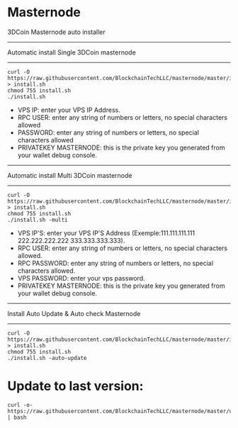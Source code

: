 # Masternode
3DCoin Masternode auto installer

****************************************
Automatic install Single 3DCoin masternode
****************************************

```
curl -O https://raw.githubusercontent.com/BlockchainTechLLC/masternode/master/install.sh > install.sh
chmod 755 install.sh
./install.sh
```

* VPS IP: enter your VPS IP Address.
* RPC USER: enter any string of numbers or letters, no special characters allowed
* PASSWORD: enter any string of numbers or letters, no special characters allowed
* PRIVATEKEY MASTERNODE: this is the private key you generated from your wallet debug console.

****************************************
Automatic install Multi 3DCoin masternode
****************************************
```
curl -O https://raw.githubusercontent.com/BlockchainTechLLC/masternode/master/install.sh > install.sh
chmod 755 install.sh
./install.sh -multi
```
* VPS IP'S: enter your VPS IP'S Address (Exemple:111.111.111.111 222.222.222.222 333.333.333.333).
* RPC USER: enter any string of numbers or letters, no special characters allowed.
* RPC PASSWORD: enter any string of numbers or letters, no special characters allowed.
* VPS PASSWORD: enter your vps password.
* PRIVATEKEY MASTERNODE: this is the private key you generated from your wallet debug console.

****************************************
Install Auto Update & Auto check Masternode
****************************************
```
curl -O https://raw.githubusercontent.com/BlockchainTechLLC/masternode/master/install.sh > install.sh
chmod 755 install.sh
./install.sh -auto-update
```

# Update to last version:
```
curl -o- https://raw.githubusercontent.com/BlockchainTechLLC/masternode/master/update.sh | bash
```
